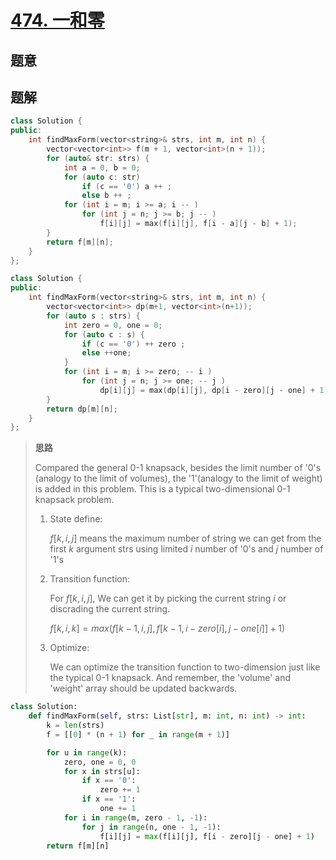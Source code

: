#  [474. 一和零](https://leetcode.cn/problems/ones-and-zeroes/)

## 题意



## 题解

```c++
class Solution {
public:
    int findMaxForm(vector<string>& strs, int m, int n) {
        vector<vector<int>> f(m + 1, vector<int>(n + 1));
        for (auto& str: strs) {
            int a = 0, b = 0;
            for (auto c: str)
                if (c == '0') a ++ ;
                else b ++ ;
            for (int i = m; i >= a; i -- )
                for (int j = n; j >= b; j -- )
                    f[i][j] = max(f[i][j], f[i - a][j - b] + 1);
        }
        return f[m][n];
    }
};
```

```c++
class Solution {
public:
    int findMaxForm(vector<string>& strs, int m, int n) {
        vector<vector<int>> dp(m+1, vector<int>(n+1));
        for (auto s : strs) {
            int zero = 0, one = 0;
            for (auto c : s) {
                if (c == '0') ++ zero ;
                else ++one;
            }
            for (int i = m; i >= zero; -- i )
                for (int j = n; j >= one; -- j )
                    dp[i][j] = max(dp[i][j], dp[i - zero][j - one] + 1);
        }
        return dp[m][n];
    }
};
```



> **思路**
>
> Compared the general 0-1 knapsack, besides the limit number of '0's (analogy to the limit of volumes), the '1'(analogy to the limit of weight) is added in this problem. This is a typical two-dimensional 0-1 knapsack problem. 
>
> 1. State define: 
>
>    $f[k, i, j]$ means the maximum number of string we can get from the first $k$ argument strs using limited $i$ number of '0's and $j$ number of '1's
>
> 2. Transition function:
>
>    For $f[k, i, j]$, We can get it by picking the current string $i$ or discrading the current string.
>
>    $f[k, i, k] = max (f[k−1, i, j], f[k−1, i−zero[i], j−one[i]] + 1)$
>
> 3. Optimize:
>
>    We can optimize the transition function to two-dimension just like the typical 0-1 knapsack. And remember, the 'volume' and 'weight' array should be updated backwards.

```python
class Solution:
    def findMaxForm(self, strs: List[str], m: int, n: int) -> int:
        k = len(strs)
        f = [[0] * (n + 1) for _ in range(m + 1)]

        for u in range(k):
            zero, one = 0, 0
            for x in strs[u]:
                if x == '0':
                    zero += 1
                if x == '1':
                    one += 1
            for i in range(m, zero - 1, -1):
                for j in range(n, one - 1, -1):
                    f[i][j] = max(f[i][j], f[i - zero][j - one] + 1)
        return f[m][n]
```

